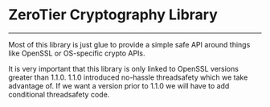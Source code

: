 # ZeroTier Cryptography Library

------

Most of this library is just glue to provide a simple safe API around things like OpenSSL or OS-specific crypto APIs.

It is very important that this library is only linked to OpenSSL versions greater than 1.1.0. 1.1.0 introduced no-hassle threadsafety which we take advantage of. If we want a version prior to 1.1.0 we will have to add conditional threadsafety code.
